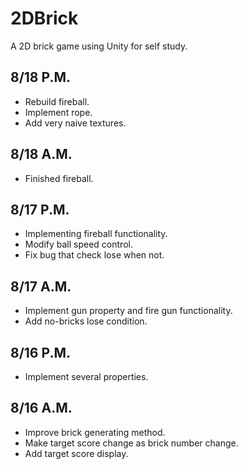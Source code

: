2DBrick
=======

A 2D brick game using Unity for self study.

## 8/18 P.M.
- Rebuild fireball.
- Implement rope.
- Add very naive textures.

## 8/18 A.M.
- Finished fireball.

## 8/17 P.M.
- Implementing fireball functionality.
- Modify ball speed control.
- Fix bug that check lose when not.

## 8/17 A.M.
- Implement gun property and fire gun functionality.
- Add no-bricks lose condition.

## 8/16 P.M.
- Implement several properties.

## 8/16 A.M.
- Improve brick generating method.
- Make target score change as brick number change.
- Add target score display.